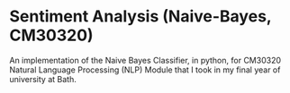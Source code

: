 # Sentiment Analysis (Naive-Bayes, CM30320)

An implementation of the Naive Bayes Classifier, in python, for CM30320 Natural Language Processing (NLP) Module that I took in my final year of university at Bath.

